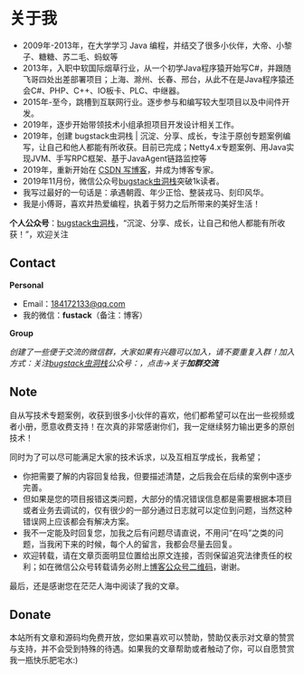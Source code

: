 # 关于我

- 2009年-2013年，在大学学习 Java 编程，并结交了很多小伙伴，大帝、小黎子、糖糖、苏二毛、蚂蚁等
- 2013年，入职中软国际烟草行业，从一个初学Java程序猿开始写C#，并跟随飞哥四处出差部署项目；上海、滁州、长春、邢台，从此不在是Java程序猿还会C#、PHP、C++、IO板卡、PLC、中继器。
- 2015年-至今，跳槽到互联网行业。逐步参与和编写较大型项目以及中间件开发。
- 2019年，逐步开始带领技术小组承担项目开发设计相关工作。
- 2019年，创建 bugstack虫洞栈 | 沉淀、分享、成长，专注于原创专题案例编写，让自己和他人都能有所收获。目前已完成；Netty4.x专题案例、用Java实现JVM、手写RPC框架、基于JavaAgent链路监控等
- 2019年，重新开始在 [CSDN 写博客](https://bugstack.blog.csdn.net/)，并成为博客专家。
- 2019年11月份，微信公众号[bugstack虫洞栈](https://mp.weixin.qq.com/s?__biz=MzIxMDAwMDAxMw==&mid=2650725011&idx=1&sn=741b290093788f820cbb61905cc214bb&chksm=8f613b71b816b26775629757c9aec632ce645f8cdee5848e056300b09f1874a28205ed54151b&token=908288475&lang=zh_CN#rd)突破1k读者。
- 我写过最好的一句话是：承遇朝霞、年少正恰、整装戎马、刻印风华。
- 我是小傅哥，喜欢并热爱编程，执着于努力之后所带来的美好生活！

**个人公众号**：[bugstack虫洞栈](https://bugstack.cn/assets/images/qrcode.png)，“沉淀、分享、成长，让自己和他人都能有所收获！”，欢迎关注

## Contact

**Personal**

- Email：[184172133@qq.com](mailto:184172133@qq.com)
- 我的微信：**fustack**（备注：博客）

**Group**

*创建了一些便于交流的微信群，大家如果有兴趣可以加入，请不要重复入群！加入方式：关注[bugstack虫洞栈](https://bugstack.cn/assets/images/qrcode.png)公众号：，点击->关于**加群交流***

## Note

自从写技术专题案例，收获到很多小伙伴的喜欢，他们都希望可以在出一些视频或者小册，愿意收费支持！在次真的非常感谢你们，我一定继续努力输出更多的原创技术！

同时为了可以尽可能满足大家的技术诉求，以及互相互学成长，我希望；

- 你把需要了解的内容回复给我，但要描述清楚，之后我会在后续的案例中逐步完善。
- 但如果是您的项目报错这类问题，大部分的情况错误信息都是需要根据本项目或者业务去调试的，仅有很少的一部分通过日志就可以定位到问题，当然这种错误网上应该都会有解决方案。
- 我不一定能及时回复您，加我之后有问题尽请直说，不用问“在吗”之类的问题，当我闲下来的时候，每个人的留言，我都会尽量去回复。
- 欢迎转载，请在文章页面明显位置给出原文连接，否则保留追究法律责任的权利；如在微信公众号转载请务必附上[博客公众号二维码](https://bugstack.cn/assets/images/qrcode.png)，谢谢。

最后，还是感谢您在茫茫人海中阅读了我的文章。

## Donate

本站所有文章和源码均免费开放，您如果喜欢可以赞助，赞助仅表示对文章的赞赏与支持，并不会受到特殊的待遇。如果我的文章帮助或者触动了你，可以自愿赞赏我一瓶快乐肥宅水:)